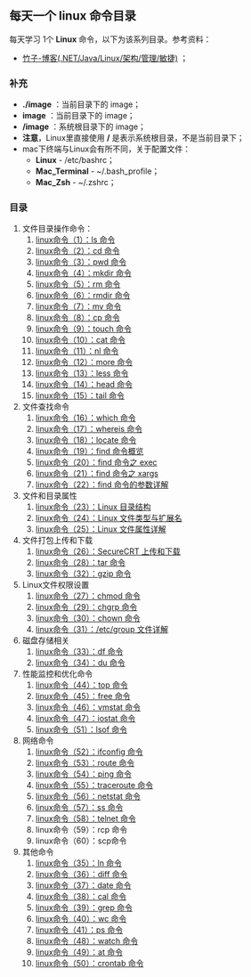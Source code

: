## 每天一个 linux 命令目录

每天学习 1个 **Linux** 命令，以下为该系列目录。参考资料：

- [竹子-博客(.NET/Java/Linux/架构/管理/敏捷)](https://www.cnblogs.com/peida/archive/2012/12/05/2803591.html "每天一个linux命令") ；

### 补充

- **./image** ：当前目录下的 image；
- **image** ：当前目录下的 image；
- **/image** ：系统根目录下的 image；
- **注意**，Linux里直接使用 **/** 是表示系统根目录，不是当前目录下；
- mac下终端与Linux会有所不同，关于配置文件：
  - **Linux** - /etc/bashrc；
  - **Mac_Terminal** - ~/.bash_profile；
  - **Mac_Zsh** - ~/.zshrc；

### 目录

1. 文件目录操作命令：
   1. [linux命令（1）：ls 命令](http://www.jianwill.cn/md/linux/ls.html)
   2. [linux命令（2）：cd 命令](http://www.jianwill.cn/md/linux/cd.html)
   3. [linux命令（3）：pwd 命令](http://www.jianwill.cn/md/linux/pwd.html)
   4. [linux命令（4）：mkdir 命令](http://www.jianwill.cn/md/linux/mkdir.html)
   5. [linux命令（5）：rm 命令](http://www.jianwill.cn/md/linux/rm.html)
   6. [linux命令（6）：rmdir 命令](http://www.jianwill.cn/md/linux/rmdir.html)
   7. [linux命令（7）：mv 命令](http://www.jianwill.cn/md/linux/mv.html)
   8. [linux命令（8）：cp 命令](http://www.jianwill.cn/md/linux/cp.html)
   9. [linux命令（9）：touch 命令](http://www.jianwill.cn/md/linux/touch.html)
   10. [linux命令（10）：cat 命令](http://www.jianwill.cn/md/linux/cat.html)
   11. [linux命令（11）：nl 命令](http://www.jianwill.cn/md/linux/nl.html)
   12. [linux命令（12）：more 命令](http://www.jianwill.cn/md/linux/more.html)
   13. [linux命令（13）：less 命令](http://www.jianwill.cn/md/linux/less.html)
   14. [linux命令（14）：head 命令](http://www.jianwill.cn/md/linux/head.html)
   15. [linux命令（15）：tail 命令](http://www.jianwill.cn/md/linux/tail.html)
2. 文件查找命令
   1. [linux命令（16）：which 命令](http://www.jianwill.cn/md/linux/which.html)
   2. [linux命令（17）：whereis 命令](http://www.jianwill.cn/md/linux/whereis.html)
   3. [linux命令（18）：locate 命令](http://www.jianwill.cn/md/linux/locate.html)
   4. [linux命令（19）：find 命令概览](http://www.jianwill.cn/md/linux/find.html)
   5. [linux命令（20）：find 命令之 exec](http://www.jianwill.cn/md/linux/find-exec.html)
   6. [linux命令（21）：find 命令之 xargs](http://www.jianwill.cn/md/linux/find-xargs.html)
   7. [linux命令（22）：find 命令的参数详解](http://www.jianwill.cn/md/linux/find-indetail.html)
3. 文件和目录属性
   1. [linux命令（23）：Linux 目录结构](http://www.jianwill.cn/md/linux/linux-directory.html)
   2. [linux命令（24）：Linux 文件类型与扩展名](http://www.jianwill.cn/md/linux/linux-filetype.html)
   3. [linux命令（25）：Linux 文件属性详解](http://www.jianwill.cn/md/linux/linux-fileattr.html)
4. 文件打包上传和下载
   1. [linux命令（26）：SecureCRT 上传和下载](http://www.jianwill.cn/md/linux/securecrt.html)
   2. [linux命令（28）：tar 命令](http://www.jianwill.cn/md/linux/tar.html)
   3. [linux命令（32）：gzip 命令](http://www.jianwill.cn/md/linux/gzip.html)
5. Linux文件权限设置
   1. [linux命令（27）：chmod 命令](http://www.jianwill.cn/md/linux/chmod.html)
   2. [linux命令（29）：chgrp 命令](http://www.jianwill.cn/md/linux/chgrp.html)
   3. [linux命令（30）：chown 命令](http://www.jianwill.cn/md/linux/chown.html)
   4. [linux命令（31）：/etc/group 文件详解](http://www.jianwill.cn/md/linux/etcgroup.html)
6. 磁盘存储相关
   1. [linux命令（33）：df 命令](http://www.jianwill.cn/md/linux/df.html)
   2. [linux命令（34）：du 命令](http://www.jianwill.cn/md/linux/du.html)
7. 性能监控和优化命令
   1. [linux命令（44）：top 命令](http://www.jianwill.cn/md/linux/top.html)
   2. [linux命令（45）：free 命令](http://www.jianwill.cn/md/linux/free.html)
   3. [linux命令（46）：vmstat 命令](http://www.jianwill.cn/md/linux/vmstat.html)
   4. [linux命令（47）：iostat 命令](http://www.jianwill.cn/md/linux/iostat.html)
   5. [linux命令（51）：lsof 命令](http://www.jianwill.cn/md/linux/lsof.html)
8. 网络命令
   1. [linux命令（52）：ifconfig 命令](http://www.jianwill.cn/md/linux/ifconfig.html)
   2. [linux命令（53）：route 命令](http://www.jianwill.cn/md/linux/route.html)
   3. [linux命令（54）：ping 命令](http://www.jianwill.cn/md/linux/ping.html)
   4. [linux命令（55）：traceroute 命令](http://www.jianwill.cn/md/linux/traceroute.html)
   5. [linux命令（56）：netstat 命令](http://www.jianwill.cn/md/linux/netstat.html)
   6. [linux命令（57）：ss 命令](http://www.jianwill.cn/md/linux/ss.html)
   7. [linux命令（58）：telnet 命令](http://www.jianwill.cn/md/linux/telnet.html)
   8. linux命令（59）：rcp 命令
   9. linux命令（60）：scp命令
9. 其他命令
   1. [linux命令（35）：ln 命令](http://www.jianwill.cn/md/linux/ln.html)
   2. [linux命令（36）：diff 命令](http://www.jianwill.cn/md/linux/diff.html)
   3. [linux命令（37）：date 命令](http://www.jianwill.cn/md/linux/date.html)
   4. [linux命令（38）：cal 命令](http://www.jianwill.cn/md/linux/cal.html)
   5. [linux命令（39）：grep 命令](http://www.jianwill.cn/md/linux/grep.html)
   6. [linux命令（40）：wc 命令](http://www.jianwill.cn/md/linux/wc.html)
   7. [linux命令（41）：ps 命令](http://www.jianwill.cn/md/linux/ps.html)
   8. [linux命令（48）：watch 命令](http://www.jianwill.cn/md/linux/watch.html)
   9. [linux命令（49）：at 命令](http://www.jianwill.cn/md/linux/at.html)
   10. [linux命令（50）：crontab 命令](http://www.jianwill.cn/md/linux/crontab.html)